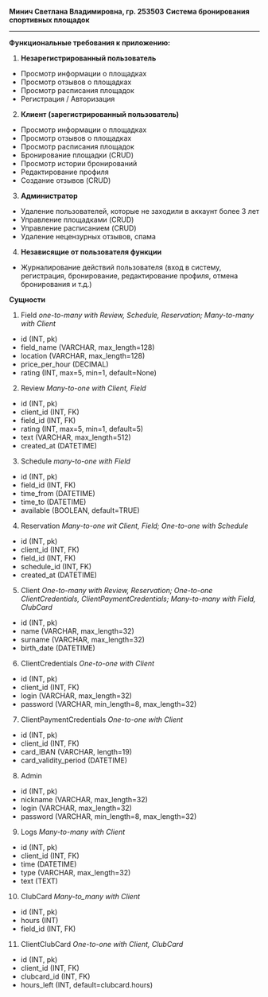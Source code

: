 **Минич Светлана Владимировна, гр. 253503**
**Система бронирования спортивных площадок**
<hr>

**Функциональные требования к приложению:**
1. **Незарегистрированный пользователь**
- Просмотр информации о площадках
- Просмотр отзывов о площадках
- Просмотр расписания площадок
- Регистрация / Авторизация 
2. **Клиент (зарегистрированный пользователь)**
- Просмотр информации о площадках
- Просмотр отзывов о площадках
- Просмотр расписания площадок
- Бронирование площадки (CRUD)
- Просмотр истории бронирований
- Редактирование профиля
- Создание отзывов (CRUD)
3. **Администратор**
- Удаление пользователей, которые не заходили в аккаунт более 3 лет
- Управление площадками (CRUD)
- Управление расписанием (CRUD)
- Удаление нецензурных отзывов, спама
4. **Независящие от пользователя функции**
- Журналирование действий пользователя (вход в систему, регистрация, бронирование, редактирование профиля, отмена бронирования и т.д.)


**Сущности**
1. Field
*one-to-many with Review, Schedule, Reservation; Many-to-many with Client*
- id (INT, pk)
- field_name (VARCHAR, max_length=128)
- location (VARCHAR, max_length=128)
- price_per_hour (DECIMAL)
- rating (INT, max=5, min=1, default=None)
2. Review
*Many-to-one with Client, Field*
- id (INT, pk)
- client_id (INT, FK) 
- field_id (INT, FK)
- rating (INT, max=5, min=1, default=5)
- text (VARCHAR, max_length=512)
- created_at (DATETIME)
3. Schedule
*many-to-one with Field*
- id (INT, pk)
- field_id (INT, FK)
- time_from (DATETIME)
- time_to (DATETIME)
- available (BOOLEAN, default=TRUE)
4. Reservation
*Many-to-one wit Client, Field; One-to-one with Schedule*
- id (INT, pk)
- client_id (INT, FK)
- field_id (INT, FK)
- schedule_id (INT, FK)
- created_at (DATETIME)
5. Client
*One-to-many with Review, Reservation; One-to-one ClientCredentials, ClientPaymentCredentials; Many-to-many with Field, ClubCard*
- id (INT, pk)
- name (VARCHAR, max_length=32)
- surname (VARCHAR, max_length=32)
- birth_date (DATETIME)
6. ClientCredentials
*One-to-one with Client*
- id (INT, pk)
- client_id (INT, FK)
- login (VARCHAR, max_length=32)
- password (VARCHAR, min_length=8, max_length=32)
7. ClientPaymentCredentials
*One-to-one with Client*
- id (INT, pk)  
- client_id (INT, FK)
- card_IBAN (VARCHAR, length=19)
- card_validity_period (DATETIME)
8. Admin
- id (INT, pk)
- nickname (VARCHAR, max_length=32)
- login (VARCHAR, max_length=32)
- password (VARCHAR, min_length=8, max_length=32)
9. Logs
*Many-to-many with Client*
- id (INT, pk)
- client_id (INT, FK)
- time (DATETIME)
- type (VARCHAR, max_length=32)
- text (TEXT)
10. ClubCard
*Many-to_many with Client*
- id (INT, pk)
- hours (INT)
- field_id (INT, FK)
11. ClientClubCard
*One-to-one with Client, ClubCard*
- id (INT, pk)
- client_id (INT, FK)
- clubcard_id (INT, FK)
- hours_left (INT, default=clubcard.hours)

